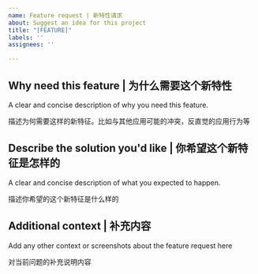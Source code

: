 ```yaml
---
name: Feature request | 新特性请求
about: Suggest an idea for this project
title: "[FEATURE]"
labels: ''
assignees: ''

---
```


## Why need this feature | 为什么需要这个新特性
A clear and concise description of why you need this feature.

描述为何需要这样的新特征。比如与其他应用可能的冲突，反直觉的应用行为等

## Describe the solution you'd like | 你希望这个新特征是怎样的
A clear and concise description of what you expected to happen.

描述你希望的这个新特征是什么样的

## Additional context | 补充内容
Add any other context or screenshots about the feature request here

对当前问题的补充说明内容
